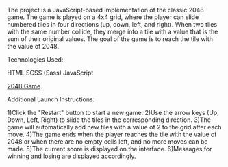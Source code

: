 
The project is a JavaScript-based implementation of the classic 2048 game. The game is played on a 4x4 grid, where the player can slide numbered tiles in four directions (up, down, left, and right). When two tiles with the same number collide, they merge into a tile with a value that is the sum of their original values. The goal of the game is to reach the tile with the value of 2048.

Technologies Used:

HTML
SCSS (Sass)
JavaScript

[2048 Game](https://liza-strykharchuk.github.io/my_js_2048_game/).

Additional Launch Instructions:

1)Click the "Restart" button to start a new game.
2)Use the arrow keys (Up, Down, Left, Right) to slide the tiles in the corresponding direction.
3)The game will automatically add new tiles with a value of 2 to the grid after each move.
4)The game ends when the player reaches the tile with the value of 2048 or when there are no empty cells left, and no more moves can be made.
5)The current score is displayed on the interface.
6)Messages for winning and losing are displayed accordingly.
